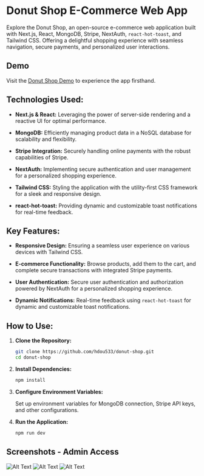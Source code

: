 # Donut Shop E-Commerce Web App

Explore the Donut Shop, an open-source e-commerce web application built with Next.js, React, MongoDB, Stripe, NextAuth, `react-hot-toast`, and Tailwind CSS. Offering a delightful shopping experience with seamless navigation, secure payments, and personalized user interactions.

## Demo

Visit the [Donut Shop Demo](https://donut-shop-eight.vercel.app/) to experience the app firsthand.

## Technologies Used:

- **Next.js & React:** Leveraging the power of server-side rendering and a reactive UI for optimal performance.

- **MongoDB:** Efficiently managing product data in a NoSQL database for scalability and flexibility.

- **Stripe Integration:** Securely handling online payments with the robust capabilities of Stripe.

- **NextAuth:** Implementing secure authentication and user management for a personalized shopping experience.

- **Tailwind CSS:** Styling the application with the utility-first CSS framework for a sleek and responsive design.

- **react-hot-toast:** Providing dynamic and customizable toast notifications for real-time feedback.

## Key Features:

- **Responsive Design:** Ensuring a seamless user experience on various devices with Tailwind CSS.

- **E-commerce Functionality:** Browse products, add them to the cart, and complete secure transactions with integrated Stripe payments.

- **User Authentication:** Secure user authentication and authorization powered by NextAuth for a personalized shopping experience.

- **Dynamic Notifications:** Real-time feedback using `react-hot-toast` for dynamic and customizable toast notifications.

## How to Use:

1. **Clone the Repository:**

   ```bash
   git clone https://github.com/hdou533/donut-shop.git
   cd donut-shop

   ```

2. **Install Dependencies:**

   ```bash
   npm install

   ```

3. **Configure Environment Variables:**

   Set up environment variables for MongoDB connection, Stripe API keys, and other configurations.

4. **Run the Application:**
   ```bash
   npm run dev
   ```

## Screenshots - Admin Access
![Alt Text](https://hdou533-donuts-shop.s3.amazonaws.com/category.png)
![Alt Text](https://hdou533-donuts-shop.s3.amazonaws.com/menu_item.png)
![Alt Text](https://hdou533-donuts-shop.s3.amazonaws.com/orders.png)
